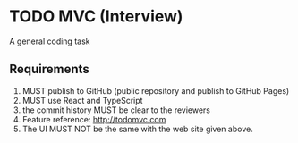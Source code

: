 # TODO MVC (Interview)

A general coding task 

## Requirements

1. MUST publish to GitHub (public repository and publish to GitHub Pages)
2. MUST use React and TypeScript
3. the commit history MUST be clear to the reviewers
4. Feature reference: <http://todomvc.com>
5. The UI MUST NOT be the same with the web site given above.
